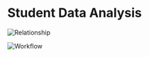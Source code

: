 # Student Data Analysis

![](student_semantic/modelagem.png "Relationship")

![](student_semantic/workflow.png "Workflow")